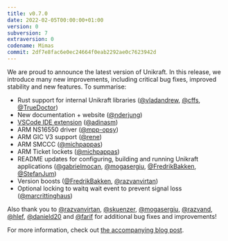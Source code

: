 ```yaml
---
title: v0.7.0
date: 2022-02-05T00:00:00+01:00
version: 0
subversion: 7
extraversion: 0
codename: Mimas
commit: 2df7e8fac6e0ec24664f0eab2292ae0c7623942d
---
```


We are proud to announce the latest version of Unikraft. In this release, we
introduce many new improvements, including critical bug fixes, improved
stability and new features. To summarise:

* Rust support for internal Unikraft libraries ([@vladandrew](https://github.com/vladandrew), [@cffs](https://github.com/cffs), [@TrueDoctor](https://github.com/TrueDoctor))
* New documentation + website ([@nderjung](https://github.com/nderjung))
* [VSCode IDE extension](https://github.com/unikraft/ide-vscode) ([@adinasm](https://github.com/adinasm))
* ARM NS16550 driver ([@mpp-opsy](https://github.com/mpp-opsy))
* ARM GIC V3 support ([@rene](https://github.com/rene))
* ARM SMCCC ([@michpappas](https://github.com/michpappas))
* ARM Ticket lockets ([@michpappas](https://github.com/michpappas))
* README updates for configuring, building and running Unikraft applications ([@gabrielmocan](https://github.com/gabrielmocan), [@mogasergiu](https://github.com/mogasergiu), [@FredrikBakken](https://github.com/FredrikBakken), [@StefanJum](https://github.com/StefanJum))
* Version boosts ([@FredrikBakken](https://github.com/FredrikBakken), [@razvanvirtan](https://github.com/razvanvirtan))
* Optional locking to waitq wait event to prevent signal loss ([@marcrittinghaus](https://github.com/marcrittinghaus))

Also thank you to [@razvanvirtan](https://github.com/razvanvirtan),
[@skuenzer](https://github.com/skuenzer),
[@mogasergiu](https://github.com/mogasergiu),
[@razvand](https://github.com/razvand), [@hlef](https://github.com/hlef),
[@danield20](https://github.com/danield20) and [@farif](https://github.com/farif)
for additional bug fixes and improvements!

For more information, check out [the accompanying blog
post](/blog/2022-02-05-new-site-and-unikraft-at-fosdem22).
